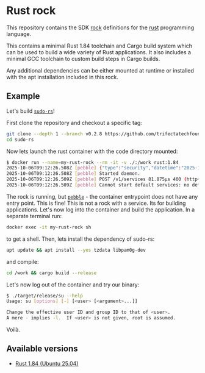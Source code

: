# Rust rock

This repository contains the SDK [rock](https://documentation.ubuntu.com/server/explanation/virtualisation/about-rock-images/) definitions for the [rust](https://www.rust-lang.org/) programming language.

This contains a minimal Rust 1.84 toolchain and Cargo build system which can be used to build a wide variety of Rust applications. It also includes a minimal GCC toolchain to custom build steps in Cargo builds.

Any additional dependencies can be either mounted at runtime or installed
with the apt installation included in this rock.

## Example

Let's build [`sudo-rs`](https://github.com/trifectatechfoundation/sudo-rs)!

First clone the repository and checkout a specific tag:

```bash
git clone --depth 1 --branch v0.2.8 https://github.com/trifectatechfoundation/sudo-rs
cd sudo-rs
```

Now lets launch the rust container with the code directory mounted:

```bash
$ docker run --name=my-rust-rock --rm -it -v ./:/work rust:1.84
2025-10-06T09:12:26.508Z [pebble] {"type":"security","datetime":"2025-10-06T09:12:26Z","level":"WARN","event":"sys_startup:0","description":"Starting daemon","appid":"pebble"}
2025-10-06T09:12:26.508Z [pebble] Started daemon.
2025-10-06T09:12:26.509Z [pebble] POST /v1/services 81.875µs 400 (http+unix)
2025-10-06T09:12:26.509Z [pebble] Cannot start default services: no default services
```

The rock is running, but [`pebble`](https://github.com/canonical/pebble) - the container entrypoint does not have any entry point. This is fine! This is not a rock with a service. Its for building applications. Let's now log into the container and build the application. In a separate terminal run:

```bash
docker exec -it my-rust-rock sh
```

to get a shell. Then, lets install the dependency of sudo-rs:

```bash
apt update && apt install --yes tzdata libpam0g-dev
```

and compile:

```bash
cd /work && cargo build --release
```

Let's now log out of the container and try our binary:

```bash
$ ./target/release/su --help
Usage: su [options] [-] [<user> [<argument>...]]

Change the effective user ID and group ID to that of <user>.
A mere - implies -l.  If <user> is not given, root is assumed.
```

Voilà.

## Available versions

* [Rust 1.84 (Ubuntu 25.04)](./rust/1.84-25.04/rockcraft.yaml)
